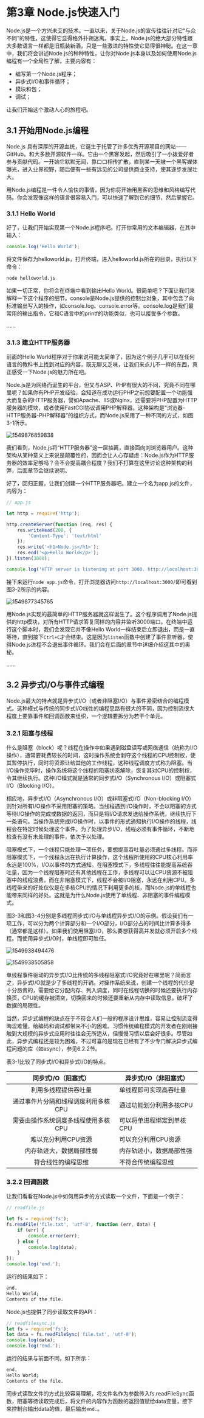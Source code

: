 # 第3章 Node.js快速入门

Node.js是一个方兴未艾的技术。一直以来，关于Node.js的宣传往往针对它“与众不同”的特性，这使得它显得格外扑朔迷离。事实上，Node.js的绝大部分特性跟大多数语言一样都是旧瓶装新酒，只是一些激进的特性使它显得很神秘。在这一章中，我们将会讲述Node.js的种种特性，让你对Node.js本身以及如何使用Node.js编程有一个全局性了解，主要内容有：

* 编写第一个Node.js程序；
* 异步式I/O和事件循环；
* 模块和包；
* 调试；

让我们开始这个激动人心的旅程吧。

## 3.1 开始用Node.js编程

Node.js 具有深厚的开源血统，它诞生于托管了许多优秀开源项目的网站——GitHub。和大多数开源软件一样。它由一个黑客发起，然后吸引了一小拨爱好者参与贡献代码。一开始它默默无闻，靠口口相传扩散，直到某一天被一个黑客媒体曝光，进入业界视野，随后便有一些有远见的公司提供商业支持，使其逐步发展壮大。

用Node.js编程是一件令人愉快的事情，因为你将开始用黑客的思维和风格编写代码。你会发现像这样的语言很容易入门，可以快速了解到它的细节，然后掌握它。

### 3.1.1 Hello World

好了，让我们开始实现第一个Node.js程序吧。打开你常用的文本编辑器，在其中输入：

```javascript
console.log('Hello World');
```

将文件保存为helloworld.js，打开终端，进入helloworld.js所在的目录，执行以下命令：

```bash
node helloworld.js
```

如果一切正常，你将会在终端中看到输出Hello World。很简单吧？下面让我们来解释一下这个程序的细节。console是Node.js提供的控制台对象，其中包含了向标准输出写入的操作，如console.log、console.error等。console.log是我们最常用的输出指令，它和C语言中的printf的功能类似，也可以接受多个参数。

……

### 3.1.3 建立HTTP服务器

前面的Hello World程序对于你来说可能太简单了，因为这个例子几乎可以在任何语言的教科书上找到对应的内容，既无聊又乏味，让我们来点儿不一样的东西，真正感受一下Node.js的魅力所在吧。

Node.js是为网络而诞生的平台，但又与ASP、PHP有很大的不同，究竟不同在哪里呢？如果你有PHP开发经验，会知道在成功运行PHP之前想要配置一个功能强大而复杂的HTTP服务器，譬如Apache、IIS或Nginx，还需要将PHP配置为HTTP服务器的模块，或者使用FastCGI协议调用PHP解释器。这种架构是“浏览器-HTTP服务器-PHP解释器”的组织方式，而Node.js采用了一种不同的方式，如图3-1所示。

![1549876859838](assets/1549876859838.png)

我们看到，Node.js将“HTTP服务器”这一层抽离，直接面向刘浏览器用户。这种架构从某种意义上来说是颠覆性的，因而会让人心存疑虑：Node.js作为HTTP服务器的效率足够吗？会不会提高耦合程度？我们不打算在这里讨论这种架构的利弊，后面章节会继续说明。

好了，回归正题，让我们创建一个HTTP服务器吧。建立一个名为app.js的文件，内容为：

```js
// app.js

let http = require('http');

http.createServer(function (req, res) {
    res.writeHead(200, {
        'Content-Type': 'text/html'
    });
    res.write('<h1>Node.js</h1>');
    res.end('<p>Hello World</p>');
}).listen(3000);

console.log('HTTP server is listening at port 3000. http://localhost:3000/');
```

接下来运行`node app.js`命令，打开浏览器访问`http://localhost:3000/`即可看到图3-2所示的内容。

![1549877345765](assets/1549877345765.png)

用Node.js实现的最简单的HTTP服务器就这样诞生了。这个程序调用了Node.js提供的http模块，对所有HTTP请求答复同样的内容并监听3000端口。在终端中运行这个脚本时，我们会发现它并不像Hello World一样结束后立即退出，而是一直等待，直到按下`Ctrl+C`才会结束。这是因为`listen`函数中创建了事件监听器，使得Node.js进程不会退出事件循环。我们会在后面的章节中详细介绍这其中的奥秘。

……

## 3.2 异步式I/O与事件式编程

Node.js最大的特点就是异步式I/O（或者非阻塞I/O）与事件紧密结合的编程模式。这种模式与传统的同步式I/O线性的编程思路有很大的不同，因为控制流很大程度上要靠事件和回调函数来组织，一个逻辑要拆分为若干个单元。

### 3.2.1 阻塞与线程

什么是阻塞（block）呢？线程在操作中如果遇到磁盘读写或网络通信（统称为I/O操作），通常要耗费较长的时间，这时操作系统会剥夺这个线程的CPU控制权，使其暂停执行，同时将资源让给其他的工作线程，这种线程调度方式称为阻塞。当I/O操作完毕时，操作系统将这个线程的阻塞状态解除，恢复其对CPU的控制权，令其继续执行。这种I/O模式就是通常的同步式I/O（Synchronous I/O）或阻塞式I/O（Blocking I/O）。

相应地，异步式I/O（Asynchronous I/O）或非阻塞式I/O（Non-blocking I/O）则针对所有I/O操作不采用阻塞的策略。当线程遇到I/O操作时，不会以阻塞的方式等待I/O操作的完成或数据的返回，而只是将I/O请求发送给操作系统，继续执行下一条语句。当操作系统完成I/O操作时，以事件的形式通知执行I/O操作的线程，线程会在特定时候处理这个事件。为了处理异步I/O，线程必须有事件循环，不断地检查有没有未处理的事件，依次予以处理。

阻塞模式下，一个线程只能处理一项任务，要想提高吞吐量必须通过多线程。而非阻塞模式下，一个线程永远在执行计算操作，这个线程所使用的CPU核心利用率永远是100%，I/O以事件的方式通知。在阻塞模式下，多线程往往能提高系统吞吐量，因为一个线程阻塞时还有其他线程在工作，多线程可以让CPU资源不被阻塞中的线程浪费。而在非阻塞模式下，线程不会被I/O阻塞，永远在利用CPU。多线程带来的好处仅仅是在多核CPU的情况下利用更多的核，而Node.js的单线程也能带来同样的好处。这就是为什么Node.js使用了单线程、非阻塞的事件编程模式。

图3-3和图3-4分别是多线程同步式I/O与单线程异步式I/O的示例。假设我们有一项工作，可以分为两个计算部分和一个I/O部分，I/O部分占的时间比计算多得多（通常都是这样）。如果我们使用阻塞I/O，那么要想获得高并发就必须开启多个线程。而使用异步式I/O时，单线程即可胜任。

![1549938494476](assets/1549938494476.png)

![1549938505858](assets/1549938505858.png)

单线程事件驱动的异步式I/O比传统的多线程阻塞式I/O究竟好在哪里呢？简而言之，异步式I/O就是少了多线程的开销。对操作系统来说，创建一个线程的代价是十分昂贵的，需要给它分配内存、列入调度，同时在线程切换的时候还要执行内存换页，CPU的缓存被清空，切换回来的时候还要重新从内存中读取信息，破坏了数据的局限性。

当然，异步式编程的缺点在于不符合人们一般的程序设计思维，容易让控制流变得晦涩难懂，给编码和调试都带来不小的困难。习惯传统编程模式的开发者在刚刚接触到大规模的异步式应用时往往会无所适从，但慢慢习惯以后会好很多。尽管如此，异步式编程还是较为困难，不过可喜的是现在已经有了不少专门解决异步式编程问题的库（如async），参见6.2.2节。

表3-1比较了同步式I/O和异步式I/O的特点。

|         同步式I/O（阻塞式）         | 异步式I/O（非阻塞式）     |
| :---------------------------------: | ------------------------- |
|        利用多线程提供吞吐量         | 单线程即可实现高吞吐量    |
| 通过事件片分隔和线程调度利用多核CPU | 通过功能划分利用多核CPU   |
| 需要由操作系统调度多线程使用多核CPU | 可以将单进程绑定到单核CPU |
|         难以充分利用CPU资源         | 可以充分利用CPU资源       |
|      内存轨迹大，数据局部性弱       | 内存轨迹小，数据局部性强  |
|         符合线性的编程思维          | 不符合传统编程思维        |

### 3.2.2 回调函数

让我们看看在Node.js中如何用异步的方式读取一个文件，下面是一个例子：

```js
// readfile.js

let fs = require('fs');
fs.readFile('file.txt', 'utf-8', function (err, data) {
    if (err) {
        console.error(err);
    } else {
        console.log(data);
    }
});
console.log('end.');
```

运行的结果如下：

```bash
end.
Hello World;
Contents of the file.
```

Node.js也提供了同步读取文件的API：

```js
// readfilesync.js
let fs = require('fs');
let data = fs.readFileSync('file.txt', 'utf-8');
console.log(data);
console.log('end.');
```

运行的结果与前面不同，如下所示：

```bash
end.
Hello World;
Contents of the file.
```

同步式读取文件的方式比较容易理解，将文件名作为参数传入fs.readFileSync函数，阻塞等待读取完成后，将文件的内容作为函数的返回值赋给data变量，接下来控制台输出data的值，最后输出`end.`。


